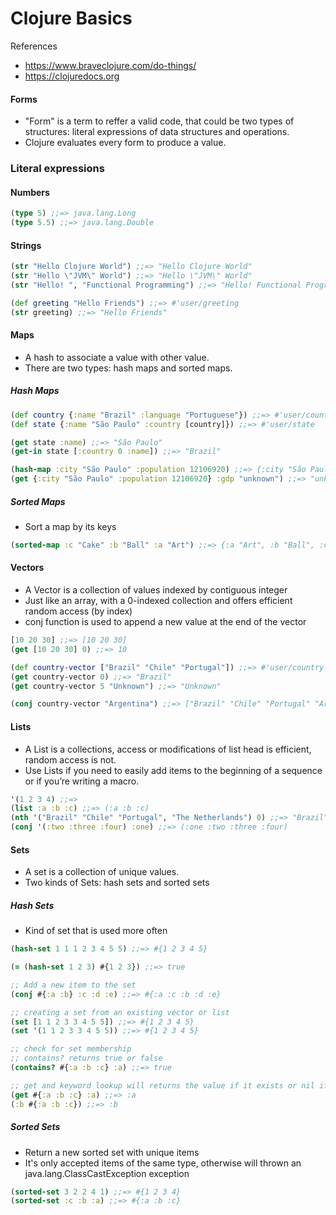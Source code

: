 # Clojure Basics

References
  - https://www.braveclojure.com/do-things/
  - https://clojuredocs.org

#### Forms
- "Form" is a term to reffer a valid code, that could be two types of structures: literal expressions of data structures and operations.
- Clojure evaluates every form to produce a value.

### Literal expressions

#### Numbers
```clojure
(type 5) ;;=> java.lang.Long
(type 5.5) ;;=> java.lang.Double
```
#### Strings
```clojure
(str "Hello Clojure World") ;;=> "Hello Clojure World"
(str "Hello \"JVM\" World") ;;=> "Hello \"JVM\" World"
(str "Hello! ", "Functional Programming") ;;=> "Hello! Functional Programming"

(def greeting "Hello Friends") ;;=> #'user/greeting
(str greeting) ;;=> "Hello Friends"
```
#### Maps
- A hash to associate a value with other value.
- There are two types: hash maps and sorted maps.

##### Hash Maps
```clojure
(def country {:name "Brazil" :language "Portuguese"}) ;;=> #'user/country
(def state {:name "São Paulo" :country [country]}) ;;=> #'user/state

(get state :name) ;;=> "São Paulo"
(get-in state [:country 0 :name]) ;;=> "Brazil"

(hash-map :city "São Paulo" :population 12106920) ;;=> {:city "São Paulo", :population 12106920}
(get {:city "São Paulo" :population 12106920} :gdp "unknown") ;;=> "unknown"
```
##### Sorted Maps
- Sort a map by its keys
```clojure
(sorted-map :c "Cake" :b "Ball" :a "Art") ;;=> {:a "Art", :b "Ball", :c "Cake"}
```
#### Vectors
- A Vector is a collection of values indexed by contiguous integer
 - Just like an array, with a 0-indexed collection and offers efficient random access (by index)
 - conj function is used to append a new value at the end of the vector
```clojure
[10 20 30] ;;=> [10 20 30]
(get [10 20 30] 0) ;;=> 10

(def country-vector ["Brazil" "Chile" "Portugal"]) ;;=> #'user/country-vector
(get country-vector 0) ;;=> "Brazil"
(get country-vector 5 "Unknown") ;;=> "Unknown"

(conj country-vector "Argentina") ;;=> ["Brazil" "Chile" "Portugal" "Argentina"]
```
#### Lists
- A List is a collections, access or modifications of list head is efficient, random access is not.
- Use Lists if you need to easily add items to the beginning of a sequence or if you’re writing a macro.

```clojure
'(1 2 3 4) ;;=> 
(list :a :b :c) ;;=> (:a :b :c)
(nth '("Brazil" "Chile" "Portugal", "The Netherlands") 0) ;;=> "Brazil"
(conj '(:two :three :four) :one) ;;=> (:one :two :three :four)
```

#### Sets
- A set is a collection of unique values.
- Two kinds of Sets: hash sets and sorted sets

##### Hash Sets
- Kind of set that is used more often

```clojure
(hash-set 1 1 1 2 3 4 5 5) ;;=> #{1 2 3 4 5}

(= (hash-set 1 2 3) #{1 2 3}) ;;=> true

;; Add a new item to the set
(conj #{:a :b} :c :d :e) ;;=> #{:a :c :b :d :e}

;; creating a set from an existing vector or list
(set [1 1 2 3 3 4 5 5]) ;;=> #{1 2 3 4 5}
(set '(1 1 2 3 3 4 5 5)) ;;=> #{1 2 3 4 5}

;; check for set membership
;; contains? returns true or false
(contains? #{:a :b :c} :a) ;;=> true

;; get and keyword lookup will returns the value if it exists or nil if it doesn't
(get #{:a :b :c} :a) ;;=> :a
(:b #{:a :b :c}) ;;=> :b
```

##### Sorted Sets
- Return a new sorted set with unique items
- It's only accepted items of the same type, otherwise will thrown an java.lang.ClassCastException exception

```clojure
(sorted-set 3 2 2 4 1) ;;=> #{1 2 3 4}
(sorted-set :c :b :a) ;;=> #{:a :b :c}
```
